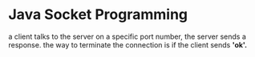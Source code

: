 # Java Socket Programming

a client talks to the server on a specific port number, the server sends a response.
the way to terminate the connection is if the client sends **'ok'.**
